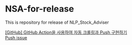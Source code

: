# NSA-for-release
This is repository for release of NLP_Stock_Adviser  
  
[[GitHub] GitHub Action을 사용하여 자동 크롤링과 Push 구현하기](https://chanhuiseok.github.io/posts/git-1/)  
[Push issue](https://github.com/ad-m/github-push-action/issues/44)
